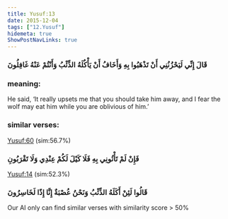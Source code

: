 ```yaml
---
title: Yusuf:13
date: 2015-12-04
tags: ["12.Yusuf"]
hidemeta: true 
ShowPostNavLinks: true 
---
```

### قَالَ إِنِّي لَيَحْزُنُنِي أَنْ تَذْهَبُوا بِهِ وَأَخَافُ أَنْ يَأْكُلَهُ الذِّئْبُ وَأَنْتُمْ عَنْهُ غَافِلُونَ
### meaning: 
He said, ‘It really upsets me that you should take him away, and I fear the wolf may eat him while you are oblivious of him.’
### similar verses: 

[Yusuf:60](/12/60) (sim:56.7%)

### فَإِنْ لَمْ تَأْتُونِي بِهِ فَلَا كَيْلَ لَكُمْ عِنْدِي وَلَا تَقْرَبُونِ

[Yusuf:14](/12/14) (sim:52.3%)

### قَالُوا لَئِنْ أَكَلَهُ الذِّئْبُ وَنَحْنُ عُصْبَةٌ إِنَّا إِذًا لَخَاسِرُونَ

Our AI only can find similar verses with similarity score > 50% 


